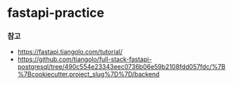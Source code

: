 # fastapi-practice
### 참고
- https://fastapi.tiangolo.com/tutorial/
- https://github.com/tiangolo/full-stack-fastapi-postgresql/tree/490c554e23343eec0736b06e59b2108fdd057fdc/%7B%7Bcookiecutter.project_slug%7D%7D/backend
